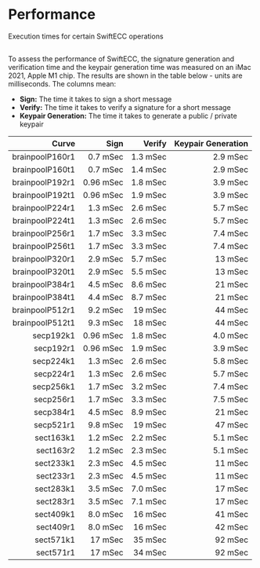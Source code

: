 # Performance

Execution times for certain SwiftECC operations

## 
To assess the performance of SwiftECC, the signature generation and verification time and the keypair generation time
was measured on an iMac 2021, Apple M1 chip. The results are shown in the table below - units are milliseconds. The columns mean:

* **Sign:** The time it takes to sign a short message
* **Verify:** The time it takes to verify a signature for a short message
* **Keypair Generation:** The time it takes to generate a public / private keypair

| Curve           | Sign      | Verify   | Keypair Generation |
|----------------:|----------:|---------:|-------------------:|
| brainpoolP160r1 | 0.7 mSec  | 1.3 mSec | 2.9 mSec           |
| brainpoolP160t1 | 0.7 mSec  | 1.4 mSec | 2.9 mSec           |
| brainpoolP192r1 | 0.96 mSec | 1.8 mSec | 3.9 mSec           |
| brainpoolP192t1 | 0.96 mSec | 1.9 mSec | 3.9 mSec           |
| brainpoolP224r1 | 1.3 mSec  | 2.6 mSec | 5.7 mSec           |
| brainpoolP224t1 | 1.3 mSec  | 2.6 mSec | 5.7 mSec           |
| brainpoolP256r1 | 1.7 mSec  | 3.3 mSec | 7.4 mSec           |
| brainpoolP256t1 | 1.7 mSec  | 3.3 mSec | 7.4 mSec           |
| brainpoolP320r1 | 2.9 mSec  | 5.7 mSec | 13 mSec            |
| brainpoolP320t1 | 2.9 mSec  | 5.5 mSec | 13 mSec            |
| brainpoolP384r1 | 4.5 mSec  | 8.6 mSec | 21 mSec            |
| brainpoolP384t1 | 4.4 mSec  | 8.7 mSec | 21 mSec            |
| brainpoolP512r1 | 9.2 mSec  | 19 mSec  | 44 mSec            |
| brainpoolP512t1 | 9.3 mSec  | 18 mSec  | 44 mSec            |
| secp192k1       | 0.96 mSec | 1.8 mSec | 4.0 mSec           |
| secp192r1       | 0.96 mSec | 1.9 mSec | 3.9 mSec           |
| secp224k1       | 1.3 mSec  | 2.6 mSec | 5.8 mSec           |
| secp224r1       | 1.3 mSec  | 2.6 mSec | 5.7 mSec           |
| secp256k1       | 1.7 mSec  | 3.2 mSec | 7.4 mSec           |
| secp256r1       | 1.7 mSec  | 3.3 mSec | 7.5 mSec           |
| secp384r1       | 4.5 mSec  | 8.9 mSec | 21 mSec            |
| secp521r1       | 9.8 mSec  | 19 mSec  | 47 mSec            |
| sect163k1       | 1.2 mSec  | 2.2 mSec | 5.1 mSec           |
| sect163r2       | 1.2 mSec  | 2.3 mSec | 5.1 mSec           |
| sect233k1       | 2.3 mSec  | 4.5 mSec | 11 mSec            |
| sect233r1       | 2.3 mSec  | 4.5 mSec | 11 mSec            |
| sect283k1       | 3.5 mSec  | 7.0 mSec | 17 mSec            |
| sect283r1       | 3.5 mSec  | 7.1 mSec | 17 mSec            |
| sect409k1       | 8.0 mSec  | 16 mSec  | 41 mSec            |
| sect409r1       | 8.0 mSec  | 16 mSec  | 42 mSec            |
| sect571k1       | 17 mSec   | 35 mSec  | 92 mSec            |
| sect571r1       | 17 mSec   | 34 mSec  | 92 mSec            |


